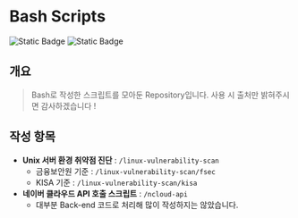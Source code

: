 # Bash Scripts
![Static Badge](https://img.shields.io/badge/Author-Antonio-caf0f8?labelColor=2b2d42)
![Static Badge](https://img.shields.io/badge/bash-grey?style=flat&logo=linux&labelColor=2b2d42)

## 개요
> Bash로 작성한 스크립트를 모아둔 Repository입니다.
> 사용 시 출처만 밝혀주시면 감사하겠습니다 !

## 작성 항목
+ **Unix 서버 환경 취약점 진단** : `/linux-vulnerability-scan`
  + 금융보안원 기준 : `/linux-vulnerability-scan/fsec`
  + KISA 기준 : `/linux-vulnerability-scan/kisa`
+ **네이버 클라우드 API 호출 스크립트** : `/ncloud-api`
  + 대부분 Back-end 코드로 처리해 많이 작성하지는 않았습니다.
